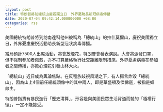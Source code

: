 ```yaml
---
layout: post
title: 特朗普將訪總統山慶祝獨立日　外界憂助長新冠病毒傳播
date: 2020-07-04 09:42:14.000000000 +08:00
categories: rss
---
```


美國總統特朗普將到訪南達科他州被稱為「總統山」的拉什莫爾山，慶祝美國獨立日，外界憂慮慶祝活動助長新型冠狀病毒傳播。

當局預計7500人出席活動，將會放煙花，特朗普會發表演說。大會將派發口罩，但不強制參加者佩戴，亦不打算嚴格執行社交距離限制措施。外界憂慮病毒在參加者之間傳播，亦擔心煙花引發山林大火。

「總統山」近日成為輿論焦點。在反種族歧視風潮之下，有人揚言炸毀「總統山」，因為山上4個前任總統頭像中的其中兩人，即是華盛頓及傑佛遜，被指是奴隸主。

特朗普指責有暴民進行「歷史清算」，形容是與美國民眾生活背道而馳的「極權行徑」，一定不能接受。
